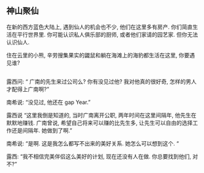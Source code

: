 ## 神山聚仙 


在新的西方蓝色大陆上, 遇到仙人的机会也不少, 他们在这里多有房产. 你们简直生活在平行世界里. 你可能认识私人俱乐部的厨师, 或者他们家请的园艺家. 但你无法认识仙人.

住在云里的小熊, 辛劳搜集果实的鼹鼠和躺在海滩上的海豹都生活在这里, 你要遇见谁? 

## 
露西问: “ 广南的先生来过公司么? 你有没见过他? 我对他真的很好奇, 怎样的男人才配得上广南啊?” 

南希说: “没见过, 他还在 gap Year.” 

露西说 “这里我倒是知道的, 当时广南离开公职, 两年时间在这里间隔年, 他先生在默默地赚钱. 广南曾说, 希望自己将来可以赚的比先生多, 让先生可以自由的选择工作还是间隔年. 她做到了啊.” 

南希说: “是啊. 这是我怎么都写不出来的美好关系. 她怎么可以想到这个. “ 

露西: “我不相信完美伴侣这么美好的计划, 现在还没有人在做. 你总要找到他们, 对不?” 
